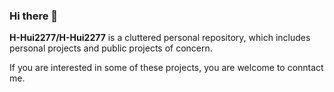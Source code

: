 ### Hi there 👋

<!-- 
**H-Hui2277/H-Hui2277** is a ✨ _special_ ✨ repository because its `README.md` (this file) appears on your GitHub profile.

Here are some ideas to get you started:

- 🔭 I’m currently working on ...
- 🌱 I’m currently learning ...
- 👯 I’m looking to collaborate on ...
- 🤔 I’m looking for help with ...
- 💬 Ask me about ...
- 📫 How to reach me: ...
- 😄 Pronouns: ...
- ⚡ Fun fact: ... -->


**H-Hui2277/H-Hui2277** is a cluttered personal repository, which includes personal projects and public projects of concern. 

If you are interested in some of these projects, you are welcome to conntact me.
